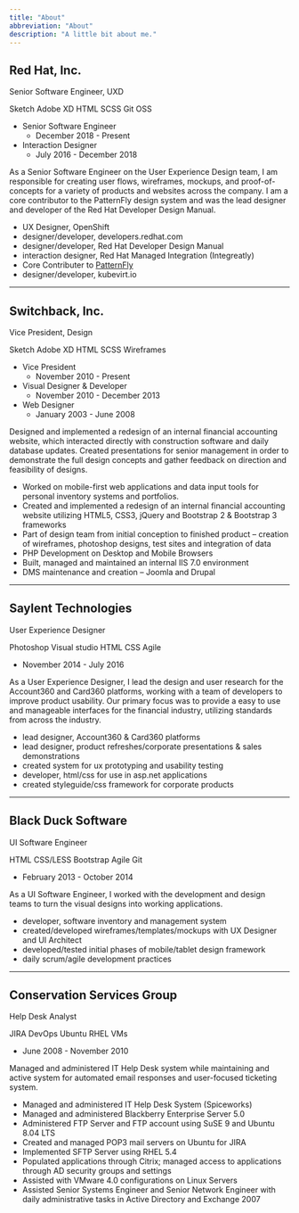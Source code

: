 ```yaml
---
title: "About"
abbreviation: "About"
description: "A little bit about me."
---
```


<!-- <ul class="nav justify-content-center">
  <li class="nav-item">
    <a class="nav-link" href="#">History</a>
  </li>
  <li class="nav-item">
    <a class="nav-link" href="#">Education</a>
  </li>
  <li class="nav-item">
    <a class="nav-link" href="#">Recognitions</a>
  </li>
</ul>
<hr> -->
<div class="container pt-3 pb-3">
  <div class="row g-5">
    <div class="col-md-6">
      <h2 id="redhat">Red Hat, Inc.</h2>
      <p class="mb-0">
        Senior Software Engineer, UXD
      </p>
      <p>
        <span class="badge rounded-pill bg-dark">Sketch</span>
        <span class="badge rounded-pill bg-dark">Adobe XD</span>
        <span class="badge rounded-pill bg-dark">HTML</span>
        <span class="badge rounded-pill bg-dark">SCSS</span>
        <span class="badge rounded-pill bg-dark">Git</span>
        <span class="badge rounded-pill bg-dark">OSS</span>
      </p>
      <ul class="icon-list">
        <li>Senior Software Engineer
          <ul><li>December 2018 - Present</li></ul>
        </li>
        <li class="text-muted">
          Interaction Designer
          <ul><li>July 2016 - December 2018</li></ul>
        </li>
      </ul>
    </div>
    <div class="col-md-6">
      <p>As a Senior Software Engineer on the User Experience Design team, I am responsible for creating user flows, wireframes, mockups, and proof-of-concepts for a variety of products and websites across the company. I am a core contributor to the PatternFly design system and was the lead designer and developer of the Red Hat Developer Design Manual.</p>
      <ul class="icon-list">
        <li>UX Designer, OpenShift</li>
        <li>designer/developer, developers.redhat.com</li>
        <li>designer/developer, Red Hat Developer Design Manual</li>
        <li>interaction designer, Red Hat Managed Integration (Integreatly)
        <li>Core Contributer to <a href="https://www.patternfly.org" target="top" alt="PatternFly website">PatternFly</a></li>
        <li>designer/developer, kubevirt.io</li>
      </ul>
    </div>
  </div>
  <hr class="col-3 col-md-2 mb-5">
  <div class="row g-5">
    <div class="col-md-6">
      <h2>Switchback, Inc.</h2>
      <p class="mb-0">
        Vice President, Design
      </p>
      <p>
        <span class="badge rounded-pill bg-dark">Sketch</span>
        <span class="badge rounded-pill bg-dark">Adobe XD</span>
        <span class="badge rounded-pill bg-dark">HTML</span>
        <span class="badge rounded-pill bg-dark">SCSS</span>
        <span class="badge rounded-pill bg-dark">Wireframes</span>
      </p>
      <ul class="icon-list">
        <li>Vice President
          <ul><li>November 2010 - Present</li></ul>
        </li>
        <li class="text-muted">
          Visual Designer &amp; Developer
          <ul><li>November 2010 - December 2013</li></ul>
        </li>
        <li class="text-muted">
          Web Designer
          <ul><li>January 2003 - June 2008</li></ul>
        </li>
      </ul>
    </div>
    <div class="col-md-6">
      <p>Designed and implemented a redesign of an internal financial accounting website, which interacted directly with construction software and daily database updates. Created presentations for senior management in order to demonstrate the full design concepts and gather feedback on direction and feasibility of designs.</p>
      <ul class="icon-list">
        <li>Worked on mobile-first web applications and data input tools for personal inventory systems and portfolios.</li>
        <li>Created and implemented a redesign of an internal financial accounting website utilizing HTML5, CSS3, jQuery and Bootstrap 2 & Bootstrap 3 frameworks</li>
        <li>Part of design team from initial conception to finished product – creation of wireframes, photoshop designs, test sites and integration of data</li>
        <li>PHP Development on Desktop and Mobile Browsers</li>
        <li>Built, managed and maintained an internal IIS 7.0 environment</li>
        <li>DMS maintenance and creation – Joomla and Drupal</li>
      </ul>
    </div>
  </div>
  <hr class="col-3 col-md-2 mb-5">
  <div class="row g-5">
    <div class="col-md-6">
      <h2>Saylent Technologies</h2>
      <p class="mb-0">
        User Experience Designer
      </p>
      <p>
        <span class="badge rounded-pill bg-dark">Photoshop</span>
        <span class="badge rounded-pill bg-dark">Visual studio</span>
        <span class="badge rounded-pill bg-dark">HTML</span>
        <span class="badge rounded-pill bg-dark">CSS</span>
        <span class="badge rounded-pill bg-dark">Agile</span>
      </p>
      <ul class="icon-list">
        <li>November 2014 - July 2016</li>
      </ul>
    </div>
    <div class="col-md-6">
      <p>As a User Experience Designer, I lead the design and user research for the Account360 and Card360 platforms, working with a team of developers to improve product usability. Our primary focus was to provide a easy to use and manageable interfaces for the financial industry, utilizing standards from across the industry.</p>
      <ul class="icon-list">
        <li>lead designer, Account360 &amp; Card360 platforms</li>
        <li>lead designer, product refreshes/corporate presentations &amp; sales demonstrations</li>
        <li>created system for ux prototyping and usability testing</li>
        <li>developer, html/css for use in asp.net applications</li>
        <li>created styleguide/css framework for corporate products</li>
      </ul>
    </div>
  </div>
  <hr class="col-3 col-md-2 mb-5">
  <div class="row g-5">
    <div class="col-md-6">
      <h2>Black Duck Software</h2>
      <p class="mb-0">
        UI Software Engineer
      </p>
      <p>
        <span class="badge rounded-pill bg-dark">HTML</span>
        <span class="badge rounded-pill bg-dark">CSS/LESS</span>
        <span class="badge rounded-pill bg-dark">Bootstrap</span>
        <span class="badge rounded-pill bg-dark">Agile</span>
        <span class="badge rounded-pill bg-dark">Git</span>
      </p>
      <ul class="icon-list">
        <li>February 2013 - October 2014</li>
      </ul>
    </div>
    <div class="col-md-6">
      <p>As a UI Software Engineer, I worked with the development and design teams to turn the visual designs into working applications.</p>
      <ul class="icon-list">
        <li>developer, software inventory and management system</li>
        <li>created/developed wireframes/templates/mockups with UX Designer and UI Architect</li>
        <li>developed/tested initial phases of mobile/tablet design framework</li>
        <li>daily scrum/agile development practices</li>
      </ul>
    </div>
  </div>
  <hr class="col-3 col-md-2 mb-5">
  <div class="row g-5">
    <div class="col-md-6">
      <h2>Conservation Services Group</h2>
      <p class="mb-0">
        Help Desk Analyst
      </p>
      <p>
        <span class="badge rounded-pill bg-dark">JIRA</span>
        <span class="badge rounded-pill bg-dark">DevOps</span>
        <span class="badge rounded-pill bg-dark">Ubuntu</span>
        <span class="badge rounded-pill bg-dark">RHEL</span>
        <span class="badge rounded-pill bg-dark">VMs</span>
      </p>
      <ul class="icon-list">
        <li>June 2008 - November 2010</li>
      </ul>
    </div>
    <div class="col-md-6">
    <p>Managed and administered IT Help Desk system while maintaining and active system for automated email responses and user-focused ticketing system.</p>
      <ul class="icon-list">
        <li>Managed and administered IT Help Desk System (Spiceworks)</li>
        <li>Managed and administered Blackberry Enterprise Server 5.0</li>
        <li>Administered FTP Server and FTP account using SuSE 9 and Ubuntu 8.04 LTS</li>
        <li>Created and managed POP3 mail servers on Ubuntu for JIRA</li>
        <li>Implemented SFTP Server using RHEL 5.4</li>
        <li>Populated applications through Citrix; managed access to applications through AD security groups and settings</li>
        <li>Assisted with VMware 4.0 configurations on Linux Servers</li>
        <li>Assisted Senior Systems Engineer and Senior Network Engineer with daily administrative tasks in Active Directory and Exchange 2007</li>
      </ul>
    </div>
  </div>
</div>
